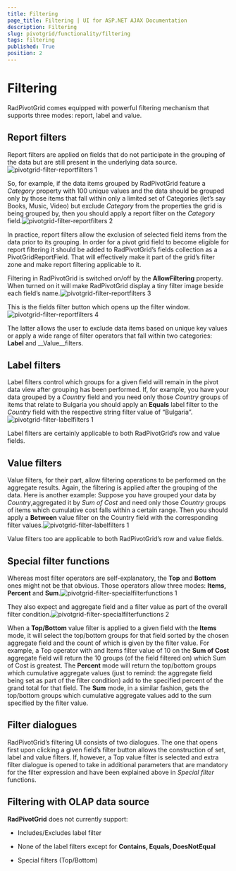 ```yaml
---
title: Filtering
page_title: Filtering | UI for ASP.NET AJAX Documentation
description: Filtering
slug: pivotgrid/functionality/filtering
tags: filtering
published: True
position: 2
---
```


# Filtering



RadPivotGrid comes equipped with powerful filtering mechanism that supports three modes: report, label and value.

## Report filters

Report filters are applied on fields that do not participate in the grouping of the data but are still present in the underlying data source.![pivotgrid-filter-reportfilters 1](images/pivotgrid-filter-reportfilters1.png)

So, for example, if the data items grouped by RadPivotGrid feature a *Category* property with 100 unique values and the data should be grouped only by those items that fall within only a limited set of Categories (let’s say Books, Music, Video) but exclude *Category* from the properties the grid is being grouped by, then you should apply a report filter on the *Category* field.![pivotgrid-filter-reportfilters 2](images/pivotgrid-filter-reportfilters2.png)

In practice, report filters allow the exclusion of selected field items from the data prior to its grouping. In order for a pivot grid field to become eligible for report filtering it should be added to RadPivotGrid’s fields collection as a PivotGridReportField. That will effectively make it part of the grid’s filter zone and make report filtering applicable to it.

Filtering in RadPivotGrid is switched on/off by the __AllowFiltering__ property. When turned on it will make RadPivotGrid display a tiny filter image beside each field’s name.![pivotgrid-filter-reportfilters 3](images/pivotgrid-filter-reportfilters3.png)

This is the fields filter button which opens up the filter window.![pivotgrid-filter-reportfilters 4](images/pivotgrid-filter-reportfilters4.png)

The latter allows the user to exclude data items based on unique key values or apply a wide range of filter operators that fall within two categories: __Label__ and __Value__filters.

## Label filters

Label filters control which groups for a given field will remain in the pivot data view after grouping has been performed. If, for example, you have your data grouped by a *Country* field and you need only those *Country* groups of items that relate to Bulgaria you should apply an __Equals__ label filter to the *Country* field with the respective string filter value of “Bulgaria”.![pivotgrid-filter-labelfilters 1](images/pivotgrid-filter-labelfilters1.png)

Label filters are certainly applicable to both RadPivotGrid’s row and value fields.

## Value filters

Value filters, for their part, allow filtering operations to be performed on the aggregate results. Again, the filtering is applied after the grouping of the data. Here is another example: Suppose you have grouped your data by *Country*,aggregated it by *Sum of Cost* and need only those *Country* groups of items which cumulative cost falls within a certain range. Then you should apply a __Between__ value filter on the Country field with the corresponding filter values.![pivotgrid-filter-labelfilters 1](images/pivotgrid-filter-labelfilters1.png)

Value filters too are applicable to both RadPivotGrid’s row and value fields.

## Special filter functions

Whereas most filter operators are self-explanatory, the __Top__ and __Bottom__ ones might not be that obvious. Those operators allow three modes: __Items, Percent__ and __Sum__.![pivotgrid-filter-specialfilterfunctions 1](images/pivotgrid-filter-specialfilterfunctions1.png)

They also expect and aggregate field and a filter value as part of the overall filter condition.![pivotgrid-filter-specialfilterfunctions 2](images/pivotgrid-filter-specialfilterfunctions2.png)

When a __Top/Bottom__ value filter is applied to a given field with the __Items__ mode, it will select the top/bottom groups for that field sorted by the chosen aggregate field and the count of which is given by the filter value. For example, a Top operator with and Items filter value of 10 on the __Sum of Cost__ aggregate field will return the 10 groups (of the field filtered on) which Sum of Cost is greatest. The __Percent__ mode will return the top/bottom groups which cumulative aggregate values (just to remind: the aggregate field being set as part of the filter condition) add to the specified percent of the grand total for that field. The __Sum__ mode, in a similar fashion, gets the top/bottom groups which cumulative aggregate values add to the sum specified by the filter value.

## Filter dialogues

RadPivotGrid’s filtering UI consists of two dialogues. The one that opens first upon clicking a given field’s filter button allows the construction of set, label and value filters. If, however, a Top value filter is selected and extra filter dialogue is opened to take in additional parameters that are mandatory for the filter expression and have been explained above in *Special filter* functions.

## Filtering with OLAP data source

__RadPivotGrid__ does not currently support:

* Includes/Excludes label filter

* None of the label filters except for __Contains, Equals, DoesNotEqual__

* Special filters (Top/Bottom)
